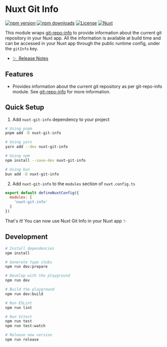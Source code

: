 # Nuxt Git Info

[![npm version][npm-version-src]][npm-version-href]
[![npm downloads][npm-downloads-src]][npm-downloads-href]
[![License][license-src]][license-href]
[![Nuxt][nuxt-src]][nuxt-href]

This module wraps [git-repo-info](https://www.npmjs.com/package/git-repo-info) to provide information about the current git repository in your Nuxt app.
All the information is available at build time and can be accessed in your Nuxt app through the public runtime config, under the `gitInfo` key. 

- [✨ &nbsp;Release Notes](/CHANGELOG.md)
<!-- - [🏀 Online playground](https://stackblitz.com/github/your-org/nuxt-git-info?file=playground%2Fapp.vue) -->
<!-- - [📖 &nbsp;Documentation](https://example.com) -->

## Features

- Provides information about the current git repository as per git-repo-info module. See [git-repo-info](https://www.npmjs.com/package/git-repo-info) for more information.

## Quick Setup

1. Add `nuxt-git-info` dependency to your project

```bash
# Using pnpm
pnpm add -D nuxt-git-info

# Using yarn
yarn add --dev nuxt-git-info

# Using npm
npm install --save-dev nuxt-git-info

# Using bun
bun add -D nuxt-git-info
```

2. Add `nuxt-git-info` to the `modules` section of `nuxt.config.ts`

```js
export default defineNuxtConfig({
  modules: [
    'nuxt-git-info'
  ]
})
```

That's it! You can now use Nuxt Git Info in your Nuxt app ✨

## Development

```bash
# Install dependencies
npm install

# Generate type stubs
npm run dev:prepare

# Develop with the playground
npm run dev

# Build the playground
npm run dev:build

# Run ESLint
npm run lint

# Run Vitest
npm run test
npm run test:watch

# Release new version
npm run release
```

<!-- Badges -->
[npm-version-src]: https://img.shields.io/npm/v/nuxt-git-info/latest.svg?style=flat&colorA=020420&colorB=00DC82
[npm-version-href]: https://npmjs.com/package/nuxt-git-info

[npm-downloads-src]: https://img.shields.io/npm/dm/nuxt-git-info.svg?style=flat&colorA=020420&colorB=00DC82
[npm-downloads-href]: https://npmjs.com/package/nuxt-git-info

[license-src]: https://img.shields.io/npm/l/nuxt-git-info.svg?style=flat&colorA=020420&colorB=00DC82
[license-href]: https://npmjs.com/package/nuxt-git-info

[nuxt-src]: https://img.shields.io/badge/Nuxt-020420?logo=nuxt.js
[nuxt-href]: https://nuxt.com

